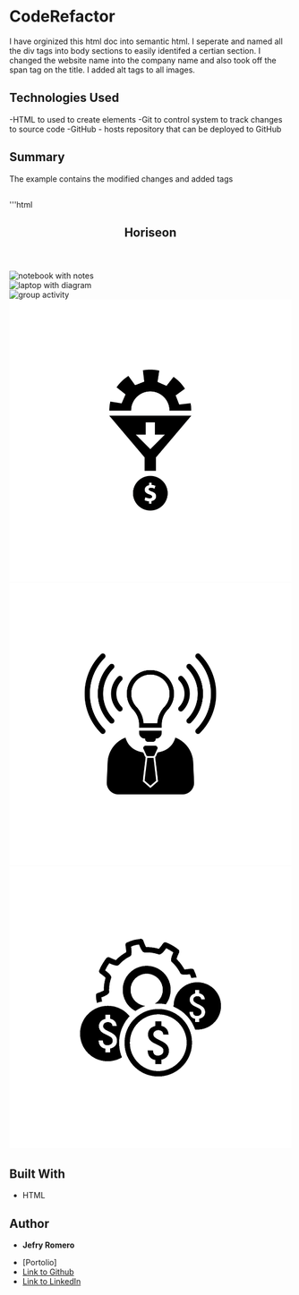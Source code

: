 # CodeRefactor

I have orginized this html doc into semantic html. I seperate and named all the div tags into body sections to easily identifed a certian section. I changed the website name into the company name and also took off the span tag on the title. I added alt tags to all images.

## Technologies Used
-HTML to used to create elements 
-Git to control system to track changes to source code
-GitHub - hosts repository that can be deployed to GitHub 

## Summary
The example contains the modified changes and added tags 

##
'''html

<title>Horiseon Company</title> 



<header class="header">       
<nav>
       
<h1>Horiseon</h1>

</nav> 
</header>
    
<div class="hero" alt="group business meeting"></div>
    
<aritcle class="content">
       
<section class="search-engine-optimization">
<img src="./assets/images/search-engine-optimization.jpg" class="float-left" alt="notebook with notes"/></secton>

<section id="online-reputation-management" class="online-reputation-management">
<img src="./assets/images/online-reputation-management.jpg" class="float-right" alt="laptop with diagram"/>
</section>
        
<section id="social-media-marketing" class="social-media-marketing">
<img src="./assets/images/social-media-marketing.jpg" class="float-left" alt="group activity"/>
</section>

</aritcle>
   
<aside class="benefits">
        
<section class="benefit-lead">
<img src="./assets/images/lead-generation.png" alt="tool wheel"/>
</section>
        
<section class="benefit-brand">
<img src="./assets/images/brand-awareness.png" alt="light bulb logo"/>
</section>
        
<section class="benefit-cost">
<img src="./assets/images/cost-management.png" alt="tool wheel and currency logo"/> 
</section>

</aside>

<footer class="footer">
        
</footer>

## Built With

* HTML

## Author

* **Jefry Romero**  

- [Portolio]
- [Link to Github](https://github.com/romerojefry)
- [Link to LinkedIn](http://linkedin.com/in/jefry-romero-6125a0160)